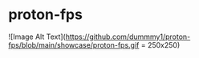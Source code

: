 # proton-fps

![Image Alt Text](https://github.com/dummmy1/proton-fps/blob/main/showcase/proton-fps.gif = 250x250)
